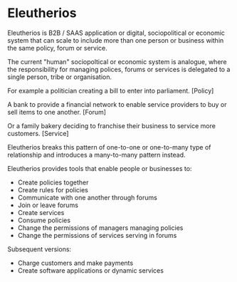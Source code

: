 # Eleutherios

Eleutherios is B2B / SAAS application or digital, sociopolitical or economic system that can scale to include more than one person or business within the same policy, forum or service.

The current "human" sociopoltical or economic system is analogue, where the responsibility for managing polices, forums or services is delegated to a single person, tribe or organisation.

For example a politician creating a bill to enter into parliament. [Policy]

A bank to provide a financial network to enable service providers to buy or sell items to one another. [Forum]

Or a family bakery deciding to franchise their business to service more customers. [Service]

Eleutherios breaks this pattern of one-to-one or one-to-many type of relationship and introduces a many-to-many pattern instead.

Eleutherios provides tools that enable people or businesses to:

- Create policies together
- Create rules for policies
- Communicate with one another through forums
- Join or leave forums
- Create services
- Consume policies
- Change the permissions of managers managing policies
- Change the permissions of services serving in forums

Subsequent versions:

- Charge customers and make payments
- Create software applications or dynamic services